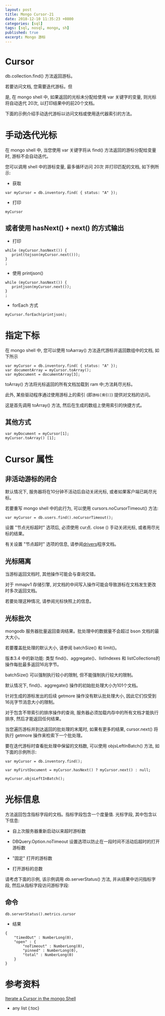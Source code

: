 ```yaml
---
layout: post
title: Mongo Cursor-21
date: 2018-12-10 11:35:23 +0800
categories: [sql]
tags: [sql, nosql, mongo, sh]
published: true
excerpt: Mongo 游标
---
```


# Cursor

db.collection.find() 方法返回游标。

若要访问文档, 您需要迭代游标。但

是, 在 mongo shell 中, 如果返回的光标未分配给使用 var 关键字的变量, 则光标将自动迭代 20次, 以打印结果中的前20个文档。

下面的示例介绍手动迭代游标以访问文档或使用迭代器索引的方法。

# 手动迭代光标

在 mongo shell 中, 当您使用 var 关键字将从 find()  方法返回的游标分配给变量时, 游标不会自动迭代。

您可以调用 shell 中的游标变量, 最多循环访问 20次 并打印匹配的文档, 如下例所示:

- 获取

```
var myCursor = db.inventory.find( { status: "A" });
```

- 打印

```
myCursor
```

## 或者使用 hasNext() + next() 的方式输出

- 打印

```
while (myCursor.hasNext()) {
   print(tojson(myCursor.next()));
}
;
```

- 使用 printjson()

```
while (myCursor.hasNext()) {
   printjson(myCursor.next());
}
;
```

- forEach 方式

```
myCursor.forEach(printjson);
```

# 指定下标

在 mongo shell 中, 您可以使用 toAarray() 方法迭代游标并返回数组中的文档, 如下所示

```
var myCursor = db.inventory.find( { status: "A" });
var documentArray = myCursor.toArray();
var myDocument = documentArray[3];
```

toArray()  方法将光标返回的所有文档加载到 ram 中;方法耗尽光标。

此外, 某些驱动程序通过使用游标上的索引 (即`游标[索引]`) 提供对文档的访问。

这是首先调用 toArray() 方法, 然后在生成的数组上使用索引的快捷方式。


## 其他方式

```
var myDocument = myCursor[1];
myCursor.toArray() [1];
```

# Cursor 属性

## 非活动游标的闭合

默认情况下, 服务器将在10分钟不活动后自动关闭光标, 或者如果客户端已耗尽光标。

若要重写 mongo shell 中的此行为, 可以使用 cursors.noCursorTimeout()  方法:

```
var myCursor = db.users.find().noCursorTimeout();
```

设置 "节点光标超时" 选项后, 必须使用 cur点. close () 手动关闭光标, 或者用尽光标的结果。

有关设置 "节点超时" 选项的信息, 请参阅[drivers](https://docs.mongodb.com/ecosystem/drivers)程序文档。

## 光标隔离

当游标返回文档时, 其他操作可能会与查询交错。

对于 mmapv1 存储引擎, 对文档的中间写入操作可能会导致游标在文档发生更改时多次返回文档。

若要处理这种情况, 请参阅光标快照上的信息。

## 光标批次

mongodb 服务器批量返回查询结果。批处理中的数据量不会超过 bson 文档的最大大小。

若要覆盖批处理的默认大小, 请参阅 batchSize() 和 limit()。

版本3.4 中的新功能: 类型 find()、aggregate()、listIndexes 和 listCollections的操作每批最多返回16兆字节。

batchSize() 可以强制执行较小的限制, 但不能强制执行较大的限制。

默认情况下, find()、aggregate() 操作的初始批处理大小为101个文档。

针对生成的游标发出的后续 getmore 操作没有默认批处理大小, 因此它们仅受到16兆字节消息大小的限制。

对于包含不带索引的排序操作的查询, 服务器必须加载内存中的所有文档才能执行排序, 然后才能返回任何结果。

当您遍历游标并到达返回的批处理的末尾时, 如果有更多的结果, cursor.next() 将执行 getmore 操作来检索下一个批处理。

要在迭代游标时查看批处理中保留的文档数, 可以使用 objsLeftInBatch() 方法, 如下面的示例所示:

```
var myCursor = db.inventory.find();

var myFirstDocument = myCursor.hasNext() ? myCursor.next() : null;

myCursor.objsLeftInBatch();
```

# 光标信息

方法返回包含指标字段的文档。指标字段包含一个度量值. 光标字段, 其中包含以下信息:

- 自上次服务器重新启动以来超时游标数

- DBQuery.Option.noTimeout 设置选项以防止在一段时间不活动后超时的打开游标数

- "固定" 打开的游标数

- 打开游标的总数

请考虑下面的示例, 该示例调用 db.serverStatus() 方法, 并从结果中访问指标字段, 然后从指标字段访问游标字段:

## 命令

```
db.serverStatus().metrics.cursor
```

- 结果

```
{
	"timedOut" : NumberLong(0),
	"open" : {
		"noTimeout" : NumberLong(0),
		"pinned" : NumberLong(0),
		"total" : NumberLong(0)
	}
}
```

# 参考资料

[Iterate a Cursor in the mongo Shell](https://docs.mongodb.com/manual/tutorial/iterate-a-cursor/)

* any list
{:toc}